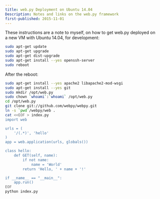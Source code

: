 ```yaml
---
title: web.py Deployment on Ubuntu 14.04
Description: Notes and links on the web.py framework
first-published: 2015-11-01
---
```


These instructions are a note to myself, on how to get web.py deployed on a new 
VM with Ubuntu 14.04, for development:

```bash
sudo apt-get update
sudo apt-get upgrade
sudo apt-get dist-upgrade
sudo apt-get install --yes openssh-server 
sudo reboot
```

After the reboot:

```bash
sudo apt-get install --yes apache2 libapache2-mod-wsgi
sudo apt-get install --yes git
sudo mkdir /opt/web.py
sudo chown `whoami`:`whoami` /opt/web.py
cd /opt/web.py
git clone git://github.com/webpy/webpy.git
ln -s `pwd`/webpy/web .
cat <<EOF > index.py
import web

urls = (
    '/(.*)', 'hello'
)
app = web.application(urls, globals())

class hello:
    def GET(self, name):
        if not name: 
            name = 'World'
        return 'Hello, ' + name + '!'

if __name__ == "__main__":
    app.run()
EOF
python index.py
```
